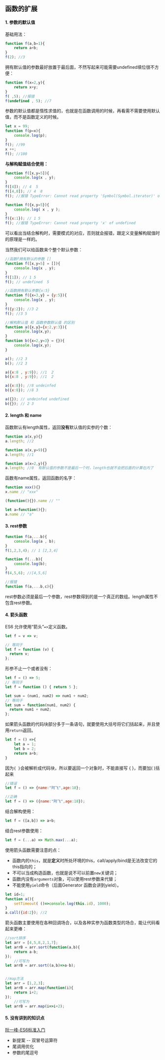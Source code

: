 ## 函数的扩展

#### 1. 参数的默认值

基础用法：

```js
function f(a,b=1){
    return a+b;
}
f(2); //3
```

拥有默认值的参数最好放置于最后面，不然写起来可能需要undefined填位很不方便：

```js
function f(x=2,y){
    return x+y;
}
f( ,5); //报错
f(undefined , 5); //7
```

参数的默认值都是惰性求值的，也就是在函数调用的时候，再看需不需要使用默认值，而不是函数定义的时候。

```js
let x = 99;
function f(p=x){
    console.log(p);
}
f(); //99
x ++;
f(); //100
```

**与解构赋值结合使用：**

```js
function f([x,y=5]){
    console.log(x , y);
}
f([4]); // 4  5
f([4,8]); // 4  8
f(); //报错 TypeError: Cannot read property 'Symbol(Symbol.iterator)' of undefined
```

```js
function f({x,y=5}){
    console.log( x , y );
}
f({x:1}); // 1 5
f(); //报错 TypeError: Cannot read property 'x' of undefined
```

可以看出当结合解构时，需要模式的对应，否则就会报错，跟定义变量解构赋值时的原理是一样的。

当然我们可以给函数来个整个默认参数：

```js
//函数f拥有默认的参数 []
function f([x,y=5] = []){
    console.log(x , y);
}
f([1]); // 1 5
f(); // undefined  5
```

```js
//函数拥有默认参数{x:5}
function f({x=3,y} = {y:5}){
    console.log(x , y);
}
f({y:2}); //3 2
f(); //3 5
```

```js
//解构默认值 和 函数参数默认值 的区别
function a({x,y}={x:2,y:3}){
    console.log(x,y);
}
function b({x=2,y=3} = {}){
    console.log(x,y);
}

a(); //2 3
b(); //2 3

a({x:8 , y:9}); //1  2
b({x:8 , y:9}); //1  2

a({x:8}); //8 undeinfed
b({x:8}); //8 3

a({}); // undeinfed undefined
b({}); // 2 3
```

#### 2. length 和 name

函数默认有length属性，返回**没有**默认值的实参的个数：

```js
function a(x,y){}
a.length; //2

function a(x,y=9){}
a.length; //1

function a(x=2,y){}
a.length; //0  有默认值的参数不是最后一个时，length也就不会把后面的计算在内了
```

函数有name属性，返回函数的名字：

```js
function xxx(){}
x.name // "xxx"

(function(){}).name // ""

let a=function(){};
a.name // "a"
```

#### 3. rest参数

```js
function f(a,...b){
    console.log(a , b);
}
f(1,2,3,4); // 1 [2,3,4]

function f(...b){
    console.log(b);
}
f(4,5,6); //[4,5,6]

//报错
function f(a,...b,c){}
```

rest参数必须是最后一个参数，rest参数得到的是一个真正的数组。length属性不包含rest参数。

#### 4. 箭头函数

ES6 允许使用“箭头”`=>`定义函数。

```js
let f = v => v;

// 等同于
let f = function (v) {
  return v;
};
```

形参不止一个或者没有：

```js
let f = () => 5;
// 等同于
let f = function () { return 5 };

let sum = (num1, num2) => num1 + num2;
// 等同于
let sum = function(num1, num2) {
  return num1 + num2;
};
```

如果箭头函数的代码块部分多于一条语句，就要使用大括号将它们括起来，并且使用`return`返回。

```js
let f = () =>{
    let a = 1;
    let b = 2;
    return a+b;
}
```

因为`{ }`会被解析成代码块，所以要返回一个对象时，不能直接写 { }，而要加( )括起来

```js
//错误
let f = () => {name:"阿飞",age:18};

//正确
let f = () => ({name:"阿飞",age:18});
```

结合解构使用：

```js
let f = ([a,b]) => a+b;
```

结合rest参数使用：

```js
let f = (...a) => Math.max(...a);
```

使用箭头函数需要注意的点：

- 函数内的`this`，就是**定义**时所处环境的this，call/apply/bind是无法改变它的this指向的；
- 不可以当成构造函数，也就是说不可以前置`new`关键词；
- 函数内没有`arguments`对象，可以使用rest参数来代替；
- 不能使用`yield`命令（后面Generator 函数会讲到yield）。

```js
let id=1;
function a(){
    setTimeout( ()=>console.log(this.id), 1000);
}
a.call({id:2}); //2
```

箭头函数主要使用在各种回调场合，以及各种实参为函数类型的场合，能让代码看起来更棒：

```js
//sort排序
let arr = [4,5,8,2,1,7];
let arrB = arr.sort(function(a,b){
	return a-b;
});
	//可写为
let arrB = arr.sort((a,b)=>a-b);


//map方法
let arr = [1,2,3];
let arrB = arr.map(function(i){
    return i+2;
});
	//可写为
let arrB = arr.map(i=>i+2);
```

#### 5. 没有讲到的知识点

[阮一峰-ES6标准入门](http://es6.ruanyifeng.com/#docs/function)

- 新提案 -- 双冒号运算符
- 尾调用优化
- 参数的尾逗号